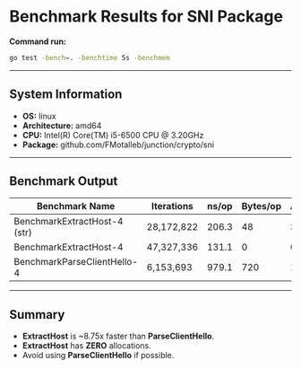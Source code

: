 # Benchmark Results for SNI Package

**Command run:**

```bash
go test -bench=. -benchtime 5s -benchmem
````

---

## System Information

* **OS:** linux
* **Architecture:** amd64
* **CPU:** Intel(R) Core(TM) i5-6500 CPU @ 3.20GHz
* **Package:** github.com/FMotalleb/junction/crypto/sni

---

## Benchmark Output

| Benchmark Name              | Iterations | ns/op | Bytes/op | Allocs/op | Returns          |
| --------------------------- | ---------- | ----- | -------- | --------- | ---------------- |
| BenchmarkExtractHost-4 (str)| 28,172,822 | 206.3 | 48       | 3         | string           |
| BenchmarkExtractHost-4      | 47,327,336 | 131.1 | 0        | 0         | []byte           |
| BenchmarkParseClientHello-4 | 6,153,693  | 979.1 | 720      | 12        | *ClientHelloInfo |

---

## Summary

* **ExtractHost** is ~8.75x faster than **ParseClientHello**.
* **ExtractHost** has **ZERO** allocations.
* Avoid using **ParseClientHello** if possible.
